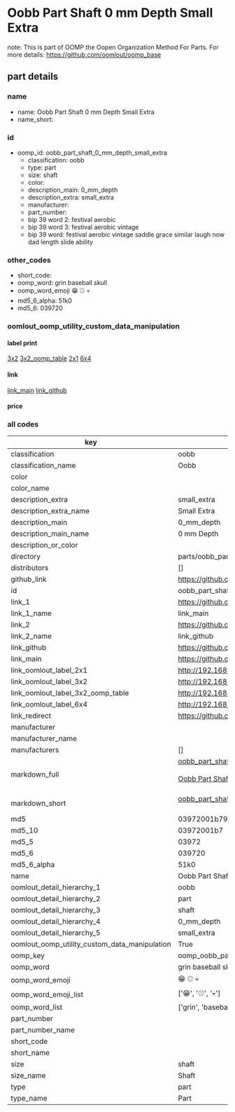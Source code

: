 # Oobb Part Shaft 0 mm Depth Small Extra  

note: This is part of OOMP the Oopen Organization Method For Parts. For more details: https://github.com/oomlout/oomp_base

##  part details
  







### name
* name: Oobb Part Shaft 0 mm Depth Small Extra
* name_short: 
### id
* oomp_id: oobb_part_shaft_0_mm_depth_small_extra
  * classification: oobb
  * type: part
  * size: shaft
  * color: 
  * description_main: 0_mm_depth
  * description_extra: small_extra
  * manufacturer: 
  * part_number: 
  * bip 39 word 2: festival aerobic
  * bip 39 word 3: festival aerobic vintage
  * bip 39 word: festival aerobic vintage saddle grace similar laugh now dad length slide ability

### other_codes
* short_code: 
* oomp_word: grin baseball skull
* oomp_word_emoji :grin: :baseball: :skull:
* md5_6_alpha: 51k0
* md5_6: 039720






### oomlout_oomp_utility_custom_data_manipulation
#### label print
[3x2](http://192.168.1.245:1112/?label=oomp%2051k0)
[3x2_oomp_table](http://192.168.1.108:1112/?label=oomp%2051k0)
[2x1](http://192.168.1.242:1112/?label=oomp%2051k0)
[6x4](http://192.168.1.55:1112/?label=oomp%2051k0)    

#### link

[link_main](https://github.com/oomlout/oomlout_oomp_version_1_messy/tree/main/parts/oobb_part_shaft_0_mm_depth_small_extra) [link_github](https://github.com/oomlout/oomlout_oomp_version_1_messy/tree/main/parts/oobb_part_shaft_0_mm_depth_small_extra)                             

#### price







### all codes 
| key | value |  
| --- | --- |  
| classification | oobb |  
| classification_name | Oobb |  
| color |  |  
| color_name |  |  
| description_extra | small_extra |  
| description_extra_name | Small Extra |  
| description_main | 0_mm_depth |  
| description_main_name | 0 mm Depth |  
| description_or_color |   |  
| directory | parts/oobb_part_shaft_0_mm_depth_small_extra |  
| distributors | [] |  
| github_link | https://github.com/oomlout/oomlout_oomp_part_src/tree/main/parts/oobb_part_shaft_0_mm_depth_small_extra |  
| id | oobb_part_shaft_0_mm_depth_small_extra |  
| link_1 | https://github.com/oomlout/oomlout_oomp_version_1_messy/tree/main/parts/oobb_part_shaft_0_mm_depth_small_extra |  
| link_1_name | link_main |  
| link_2 | https://github.com/oomlout/oomlout_oomp_version_1_messy/tree/main/parts/oobb_part_shaft_0_mm_depth_small_extra |  
| link_2_name | link_github |  
| link_github | https://github.com/oomlout/oomlout_oomp_version_1_messy/tree/main/parts/oobb_part_shaft_0_mm_depth_small_extra |  
| link_main | https://github.com/oomlout/oomlout_oomp_version_1_messy/tree/main/parts/oobb_part_shaft_0_mm_depth_small_extra |  
| link_oomlout_label_2x1 | http://192.168.1.242:1112/?label=oomp%2051k0 |  
| link_oomlout_label_3x2 | http://192.168.1.245:1112/?label=oomp%2051k0 |  
| link_oomlout_label_3x2_oomp_table | http://192.168.1.108:1112/?label=oomp%2051k0 |  
| link_oomlout_label_6x4 | http://192.168.1.55:1112/?label=oomp%2051k0 |  
| link_redirect | https://github.com/oomlout/oomlout_oomp_version_1_messy/tree/main/parts/oobb_part_shaft_0_mm_depth_small_extra |  
| manufacturer |  |  
| manufacturer_name |  |  
| manufacturers | [] |  
| markdown_full | [oobb_part_shaft_0_mm_depth_small_extra](none)<br>[](none)<br>[Oobb Part Shaft 0 Mm Depth Small Extra](none)<br><br> |  
| markdown_short | [oobb_part_shaft_0_mm_depth_small_extra](none)<br><br> |  
| md5 | 03972001b7972fb323b2bbdde8410aa9 |  
| md5_10 | 03972001b7 |  
| md5_5 | 03972 |  
| md5_6 | 039720 |  
| md5_6_alpha | 51k0 |  
| name | Oobb Part Shaft 0 mm Depth Small Extra |  
| oomlout_detail_hierarchy_1 | oobb |  
| oomlout_detail_hierarchy_2 | part |  
| oomlout_detail_hierarchy_3 | shaft |  
| oomlout_detail_hierarchy_4 | 0_mm_depth |  
| oomlout_detail_hierarchy_5 | small_extra |  
| oomlout_oomp_utility_custom_data_manipulation | True |  
| oomp_key | oomp_oobb_part_shaft_0_mm_depth_small_extra |  
| oomp_word | grin baseball skull |  
| oomp_word_emoji | :grin: :baseball: :skull: |  
| oomp_word_emoji_list | [':grin:', ':baseball:', ':skull:'] |  
| oomp_word_list | ['grin', 'baseball', 'skull'] |  
| part_number |  |  
| part_number_name |  |  
| short_code |  |  
| short_name |  |  
| size | shaft |  
| size_name | Shaft |  
| type | part |  
| type_name | Part |  
